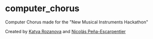 # computer_chorus
Computer Chorus made for the "New Musical Instruments Hackathon"

Created by [Katya Rozanova](www.katyarozanova.com) and [Nicolás Peña-Escarpentier](nicolaspe.com)
